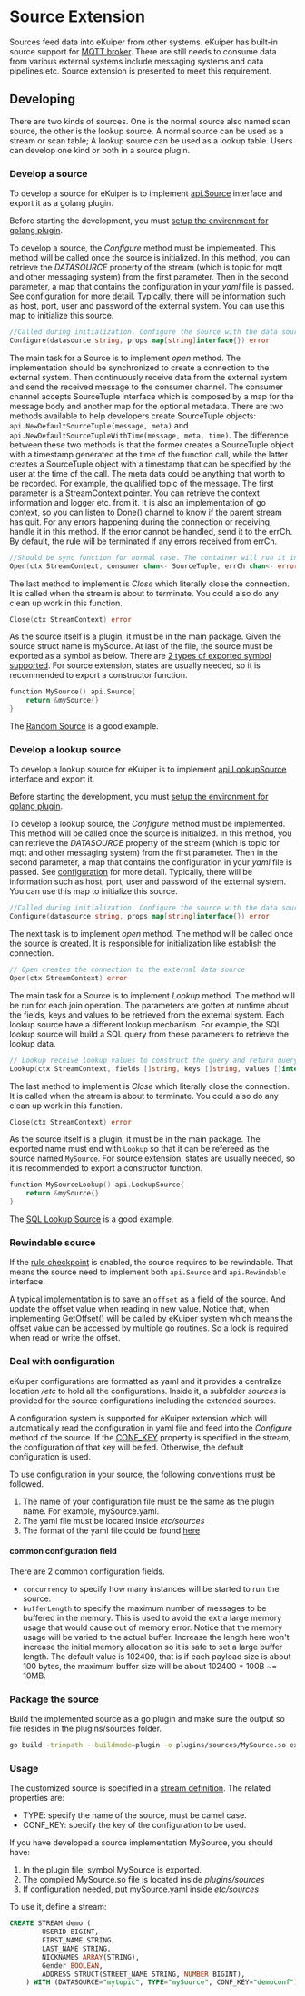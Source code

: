 # Source Extension

Sources feed data into eKuiper from other systems. eKuiper has built-in source support for [MQTT broker](../../../guide/sources/builtin/mqtt.md). There are still needs to consume data from various external systems include messaging systems and data pipelines etc. Source extension is presented to meet this requirement.

## Developing

There are two kinds of sources. One is the normal source also named scan source, the other is the lookup source. A normal source can be used as a stream or scan table; A lookup source can be used as a lookup table. Users can develop one kind or both in a source plugin.

### Develop a source

To develop a source for eKuiper is to implement [api.Source](https://github.com/lf-edge/ekuiper/blob/master/pkg/api/stream.go) interface and export it as a golang plugin.

Before starting the development, you must [setup the environment for golang plugin](../overview.md#setup-the-plugin-developing-environment).

To develop a source, the _Configure_ method must be implemented. This method will be called once the source is initialized. In this method, you can retrieve the _DATASOURCE_ property of the stream (which is topic for mqtt and other messaging system) from the first parameter. Then in the second parameter, a map that contains the configuration in your _yaml_ file is passed. See [configuration](#deal-with-configuration) for more detail. Typically, there will be information such as host, port, user and password of the external system. You can use this map to initialize this source.

```go
//Called during initialization. Configure the source with the data source(e.g. topic for mqtt) and the properties read from the yaml
Configure(datasource string, props map[string]interface{}) error
```

The main task for a Source is to implement _open_ method. The implementation should be synchronized to create a connection to the external system. Then continuously receive data from the external system and send the received message to the consumer channel. The consumer channel accepts SourceTuple interface which is composed by a map for the message body and another map for the optional metadata. There are two methods available to help developers create SourceTuple objects: `api.NewDefaultSourceTuple(message, meta)` and `api.NewDefaultSourceTupleWithTime(message, meta, time)`. The difference between these two methods is that the former creates a SourceTuple object with a timestamp generated at the time of the function call, while the latter creates a SourceTuple object with a timestamp that can be specified by the user at the time of the call. The meta data could be anything that worth to be recorded. For example, the qualified topic of the message. The first parameter is a StreamContext pointer. You can retrieve the context information and logger etc. from it. It is also an implementation of go context, so you can listen to Done() channel to know if the parent stream has quit. For any errors happening during the connection or receiving, handle it in this method. If the error cannot be handled, send it to the errCh. By default, the rule will be terminated if any errors received from errCh.

```go
//Should be sync function for normal case. The container will run it in go func
Open(ctx StreamContext, consumer chan<- SourceTuple, errCh chan<- error)
```

The last method to implement is _Close_ which literally close the connection. It is called when the stream is about to terminate. You could also do any clean up work in this function.

```go
Close(ctx StreamContext) error
```

As the source itself is a plugin, it must be in the main package. Given the source struct name is mySource. At last of the file, the source must be exported as a symbol as below. There are [2 types of exported symbol supported](../overview.md#plugin-development). For source extension, states are usually needed, so it is recommended to export a constructor function.

```go
function MySource() api.Source{
    return &mySource{}
}
```

The [Random Source](https://github.com/lf-edge/ekuiper/blob/master/extensions/sources/random/random.go) is a good example.

### Develop a lookup source

To develop a lookup source for eKuiper is to implement [api.LookupSource](https://github.com/lf-edge/ekuiper/blob/master/pkg/api/stream.go) interface and export it.

Before starting the development, you must [setup the environment for golang plugin](../overview.md#setup-the-plugin-developing-environment).

To develop a lookup source, the _Configure_ method must be implemented. This method will be called once the source is initialized. In this method, you can retrieve the _DATASOURCE_ property of the stream (which is topic for mqtt and other messaging system) from the first parameter. Then in the second parameter, a map that contains the configuration in your _yaml_ file is passed. See [configuration](#deal-with-configuration) for more detail. Typically, there will be information such as host, port, user and password of the external system. You can use this map to initialize this source.

```go
//Called during initialization. Configure the source with the data source(e.g. topic for mqtt) and the properties read from the yaml
Configure(datasource string, props map[string]interface{}) error
```

The next task is to implement _open_ method. The method will be called once the source is created. It is responsible for initialization like establish the connection.

```go
// Open creates the connection to the external data source
Open(ctx StreamContext) error
```

The main task for a Source is to implement _Lookup_ method. The method will be run for each join operation. The parameters are gotten at runtime about the fields, keys and values to be retrieved from the external system. Each lookup source have a different lookup mechanism. For example, the SQL lookup source will build a SQL query from these parameters to retrieve the lookup data.

```go
// Lookup receive lookup values to construct the query and return query results
Lookup(ctx StreamContext, fields []string, keys []string, values []interface{}) ([]SourceTuple, error)
```

The last method to implement is _Close_ which literally close the connection. It is called when the stream is about to terminate. You could also do any clean up work in this function.

```go
Close(ctx StreamContext) error
```

As the source itself is a plugin, it must be in the main package. The exported name must end with `Lookup` so that it can be refereed as the source named `MySource`. For source extension, states are usually needed, so it is recommended to export a constructor function.

```go
function MySourceLookup() api.LookupSource{
    return &mySource{}
}
```

The [SQL Lookup Source](https://github.com/lf-edge/ekuiper/blob/master/extensions/sources/sql/sqlLookup.go) is a good example.

### Rewindable source

If the [rule checkpoint](../../../guide/rules/state_and_fault_tolerance.md#source-consideration) is enabled, the source requires to be rewindable. That means the source need to implement both `api.Source` and `api.Rewindable` interface.

A typical implementation is to save an `offset` as a field of the source. And update the offset value when reading in new value. Notice that, when implementing GetOffset() will be called by eKuiper system which means the offset value can be accessed by multiple go routines. So a lock is required when read or write the offset.

### Deal with configuration

eKuiper configurations are formatted as yaml and it provides a centralize location _/etc_ to hold all the configurations. Inside it, a subfolder _sources_ is provided for the source configurations including the extended sources.

A configuration system is supported for eKuiper extension which will automatically read the configuration in yaml file and feed into the _Configure_ method of the source. If the [CONF_KEY](../../../guide/streams/overview.md#stream-properties) property is specified in the stream, the configuration of that key will be fed. Otherwise, the default configuration is used.

 To use configuration in your source, the following conventions must be followed.

 1. The name of your configuration file must be the same as the plugin name. For example, mySource.yaml.
 2. The yaml file must be located inside _etc/sources_
 3. The format of the yaml file could be found [here](../../../guide/sources/builtin/mqtt.md)

#### common configuration field

There are 2 common configuration fields.

* `concurrency` to specify how many instances will be started to run the source.
* `bufferLength` to specify the maximum number of messages to be buffered in the memory. This is used to avoid the extra large memory usage that would cause out of memory error. Notice that the memory usage will be varied to the actual buffer. Increase the length here won't increase the initial memory allocation so it is safe to set a large buffer length. The default value is 102400, that is if each payload size is about 100 bytes, the maximum buffer size will be about 102400 * 100B ~= 10MB.

### Package the source

Build the implemented source as a go plugin and make sure the output so file resides in the plugins/sources folder.

```bash
go build -trimpath --buildmode=plugin -o plugins/sources/MySource.so extensions/sources/my_source.go
```

### Usage

The customized source is specified in a [stream definition](../../../guide/streams/overview.md#stream-properties). The related properties are:

* TYPE: specify the name of the source, must be camel case.
* CONF_KEY: specify the key of the configuration to be used.

If you have developed a source implementation MySource, you should have:

1. In the plugin file, symbol MySource is exported.
2. The compiled MySource.so file is located inside _plugins/sources_
3. If configuration needed, put mySource.yaml inside _etc/sources_

To use it, define a stream:

```sql
CREATE STREAM demo (
        USERID BIGINT,
        FIRST_NAME STRING,
        LAST_NAME STRING,
        NICKNAMES ARRAY(STRING),
        Gender BOOLEAN,
        ADDRESS STRUCT(STREET_NAME STRING, NUMBER BIGINT),
    ) WITH (DATASOURCE="mytopic", TYPE="mySource", CONF_KEY="democonf");
```
